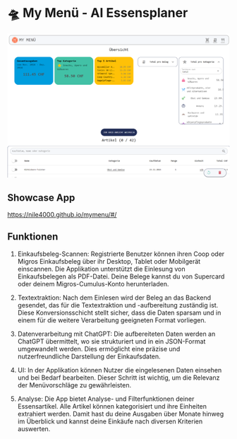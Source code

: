 # 🛸 My Menü - AI Essensplaner

![alt text](image.png)

## Showcase App

<https://nile4000.github.io/mymenu/#/>

## Funktionen

1. Einkaufsbeleg-Scannen: Registrierte Benutzer können ihren Coop oder Migros Einkaufsbeleg über ihr Desktop, Tablet oder Mobilgerät einscannen. Die Applikation unterstützt die Einlesung von Einkaufsbelegen als PDF-Datei. Deine Belege kannst du von Supercard oder deinem Migros-Cumulus-Konto herunterladen.

2. Textextraktion: Nach dem Einlesen wird der Beleg an das Backend gesendet, das für die Textextraktion und -aufbereitung zuständig ist. Diese Konversionsschicht stellt sicher, dass die Daten sparsam und in einem für die weitere Verarbeitung geeigneten Format vorliegen.

3. Datenverarbeitung mit ChatGPT: Die aufbereiteten Daten werden an ChatGPT übermittelt, wo sie strukturiert und in ein JSON-Format umgewandelt werden. Dies ermöglicht eine präzise und nutzerfreundliche Darstellung der Einkaufsdaten.

4. UI: In der Applikation können Nutzer die eingelesenen Daten einsehen und bei Bedarf bearbeiten. Dieser Schritt ist wichtig, um die Relevanz der Menüvorschläge zu gewährleisten.

5. Analyse: Die App bietet Analyse- und Filterfunktionen deiner Essensartikel. Alle Artikel können kategorisiert und ihre Einheiten extrahiert werden. Damit hast du deine Ausgaben über Monate hinweg im Überblick und kannst deine Einkäufe nach diversen Kriterien auswerten.
